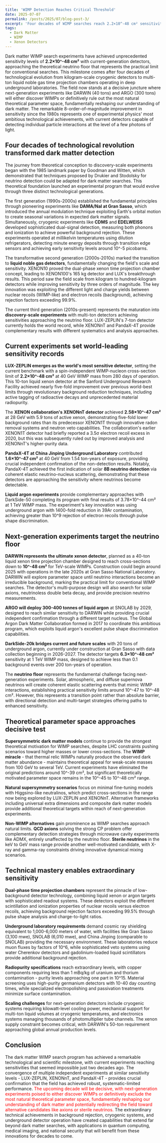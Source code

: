 ```yaml
---
title: 'WIMP Detection Reaches Critical Threshold'
date: 2025-07-07
permalink: /posts/2025/07/blog-post-3/
excerpt: 'Four decades of WIMP searches reach 2.2×10^-48 cm² sensitivity—just one order of magnitude from the neutrino floor that will either reveal dark matter or redirect physics toward axions.'
tags:
  - Dark Matter
  - WIMP
  - Xenon Detectors
---
```


Dark matter WIMP search experiments have achieved unprecedented sensitivity levels of **2.2×10^-48 cm²** with current-generation detectors, approaching the theoretical neutrino floor that represents the practical limit for conventional searches. This milestone comes after four decades of technological evolution from kilogram-scale cryogenic detectors to multi-ton liquid noble gas time projection chambers operating in deep underground laboratories. The field now stands at a decisive juncture where next-generation experiments like DARWIN (40 tons) and ARGO (300 tons) will either discover WIMPs or definitively rule out the most natural theoretical parameter space, fundamentally reshaping our understanding of dark matter. The remarkable 8-order-of-magnitude improvement in sensitivity since the 1980s represents one of experimental physics' most ambitious technological achievements, with current detectors capable of detecting individual particle interactions at the level of a few photons of light.

## Four decades of technological revolution transformed dark matter detection

The journey from theoretical conception to discovery-scale experiments began with the 1985 landmark paper by Goodman and Witten, which demonstrated that techniques proposed by Drukier and Stodolsky for neutrino detection could be adapted for dark matter searches. This theoretical foundation launched an experimental program that would evolve through three distinct technological generations.

The first generation (1990s-2000s) established the fundamental principles through pioneering experiments like **DAMA/NaI at Gran Sasso**, which introduced the annual modulation technique exploiting Earth's orbital motion to create seasonal variations in expected dark matter signals. Simultaneously, cryogenic experiments like **CDMS** and **EDELWEISS** developed sophisticated dual-signal detection, measuring both phonons and ionization to achieve powerful background rejection. These experiments operated at millikelvin temperatures using dilution refrigerators, detecting minute energy deposits through transition edge sensors and achieving early sensitivity levels around 10^-5 picobarns.

The transformative second generation (2000s-2010s) marked the transition to **liquid noble gas detectors**, fundamentally changing the field's scale and sensitivity. XENON10 proved the dual-phase xenon time projection chamber concept, leading to XENON100's 165 kg detector and LUX's breakthrough results. This period saw the field scale from kilogram to hundred-kilogram detectors while improving sensitivity by three orders of magnitude. The key innovation was exploiting the different light and charge yields between nuclear recoils (WIMP-like) and electron recoils (background), achieving rejection factors exceeding 99.9%.

The current third generation (2010s-present) represents the maturation into **discovery-scale experiments** with multi-ton detectors achieving sensitivities approaching the neutrino floor. LUX-ZEPLIN's 7-ton detector currently holds the world record, while XENONnT and PandaX-4T provide complementary results with different systematics and analysis approaches.

## Current experiments set world-leading sensitivity records

**LUX-ZEPLIN emerges as the world's most sensitive detector**, setting the current benchmark with a spin-independent WIMP-nucleon cross-section limit of **2.2×10^-48 cm²** at 40 GeV WIMP mass from 280 days of operation. This 10-ton liquid xenon detector at the Sanford Underground Research Facility achieved nearly five-fold improvement over previous world-best limits through revolutionary background reduction techniques, including active tagging of radioactive decays and unprecedented material radiopurity.

The **XENON collaboration's XENONnT detector** achieved **2.58×10^-47 cm²** at 28 GeV with 5.9 tons of active xenon, demonstrating five-fold lower background rates than its predecessor XENON1T through innovative radon removal systems and neutron veto capabilities. The collaboration's earlier XENON1T detector had briefly reported a 3.5σ electron recoil excess in 2020, but this was subsequently ruled out by improved analysis and XENONnT's higher-purity data.

**PandaX-4T at China Jinping Underground Laboratory** contributed **1.6×10^-47 cm²** at 40 GeV from 1.54 ton-years of exposure, providing crucial independent confirmation of the non-detection results. Notably, PandaX-4T achieved the first indication of solar **8B neutrino detection** via coherent elastic neutrino-nucleus scattering, demonstrating that these detectors are approaching the sensitivity where neutrinos become detectable.

**Liquid argon experiments** provide complementary approaches with DarkSide-50 completing its program with final results of 3.78×10^-44 cm² at 1 TeV WIMP mass. The experiment's key innovation was using underground argon with 1400-fold reduction in 39Ar contamination, achieving greater than 10^9 rejection of electron recoils through pulse shape discrimination.

## Next-generation experiments target the neutrino floor

**DARWIN represents the ultimate xenon detector**, planned as a 40-ton liquid xenon time projection chamber designed to reach cross-sections down to **10^-48 cm²** for TeV-scale WIMPs. Construction could begin around 2025 with operations in the late 2020s at Gran Sasso National Laboratory. DARWIN will explore parameter space until neutrino interactions become an irreducible background, marking the practical limit for conventional WIMP searches. The detector's multi-purpose design will also search for solar axions, neutrinoless double beta decay, and provide precision neutrino measurements.

**ARGO will deploy 300-400 tonnes of liquid argon** at SNOLAB by 2029, designed to reach similar sensitivity to DARWIN while providing crucial independent confirmation through a different target nucleus. The Global Argon Dark Matter Collaboration formed in 2017 to coordinate this ambitious program, which exploits liquid argon's excellent pulse shape discrimination capabilities.

**DarkSide-20k bridges current and future scales** with 20 tons of underground argon, currently under construction at Gran Sasso with data collection beginning in 2026-2027. The detector targets **6.3×10^-48 cm²** sensitivity at 1 TeV WIMP mass, designed to achieve less than 0.1 background events over 200 ton-years of operation.

The **neutrino floor** represents the fundamental challenge facing next-generation experiments. Solar, atmospheric, and diffuse supernova neutrinos will create coherent elastic scattering events that mimic WIMP interactions, establishing practical sensitivity limits around 10^-47 to 10^-48 cm². However, this represents a transition point rather than absolute barrier, with directional detection and multi-target strategies offering paths to enhanced sensitivity.

## Theoretical parameter space approaches decisive test

**Supersymmetric dark matter models** continue to provide the strongest theoretical motivation for WIMP searches, despite LHC constraints pushing scenarios toward higher masses or lower cross-sections. The **WIMP miracle** - that thermal relic WIMPs naturally produce the observed dark matter abundance - maintains theoretical appeal for weak-scale masses from 100 GeV to several TeV. Current experiments have eliminated the original predictions around 10^-39 cm², but significant theoretically motivated parameter space remains in the 10^-45 to 10^-48 cm² range.

**Natural supersymmetry scenarios** focus on minimal fine-tuning models with Higgsino-like neutralinos, which predict cross-sections in the range now being explored by LUX-ZEPLIN and XENONnT. Alternative frameworks including universal extra dimensions and composite dark matter models provide additional theoretical targets within reach of next-generation experiments.

**Non-WIMP alternatives** gain prominence as WIMP searches approach natural limits. **QCD axions** solving the strong CP problem offer complementary detection strategies through microwave cavity experiments like ADMX, entirely unaffected by the neutrino floor. **Sterile neutrinos** in the keV to GeV mass range provide another well-motivated candidate, with X-ray and gamma-ray constraints driving innovative dynamical mixing scenarios.

## Technical mastery enables extraordinary sensitivity

**Dual-phase time projection chambers** represent the pinnacle of low-background detector technology, combining liquid xenon or argon targets with sophisticated readout systems. These detectors exploit the different scintillation and ionization properties of nuclear recoils versus electron recoils, achieving background rejection factors exceeding 99.5% through pulse shape analysis and charge-to-light ratios.

**Underground laboratory requirements** demand cosmic ray shielding equivalent to 1,000-6,000 meters of water, with facilities like Gran Sasso (3,100 mwe), SNOLAB (6,010 mwe), and China Jinping (comparable to SNOLAB) providing the necessary environment. These laboratories reduce muon fluxes by factors of 10^6, while sophisticated veto systems using water Cherenkov detectors and gadolinium-loaded liquid scintillators provide additional background rejection.

**Radiopurity specifications** reach extraordinary levels, with copper components requiring less than 1 mBq/kg of uranium and thorium contamination - purity levels approaching one part in 10^15. Material screening uses high-purity germanium detectors with 10-40 day counting times, while specialized electropolishing and passivation treatments minimize surface contamination.

**Scaling challenges** for next-generation detectors include cryogenic systems requiring kilowatt-level cooling power, mechanical support for multi-ton liquid volumes at cryogenic temperatures, and electronics systems managing thousands of photomultiplier tube channels. The xenon supply constraint becomes critical, with DARWIN's 50-ton requirement approaching global annual production levels.

## Conclusion

The dark matter WIMP search program has achieved a remarkable technological and scientific milestone, with current experiments reaching sensitivities that seemed impossible just two decades ago. The convergence of multiple independent experiments at similar sensitivity levels - LUX-ZEPLIN, XENONnT, and PandaX-4T - provides crucial confirmation that the field has achieved robust, systematic-limited performance. <span style="color: red;">The upcoming decade will be decisive, with next-generation experiments poised to either discover WIMPs or definitively exclude the most natural theoretical parameter space, fundamentally reshaping our understanding of dark matter and potentially redirecting the field toward alternative candidates like axions or sterile neutrinos.</span> The extraordinary technical achievements in background rejection, cryogenic systems, and underground detector operation have created capabilities that extend far beyond dark matter searches, with applications in quantum computing, medical imaging, and national security that will benefit from these innovations for decades to come.
